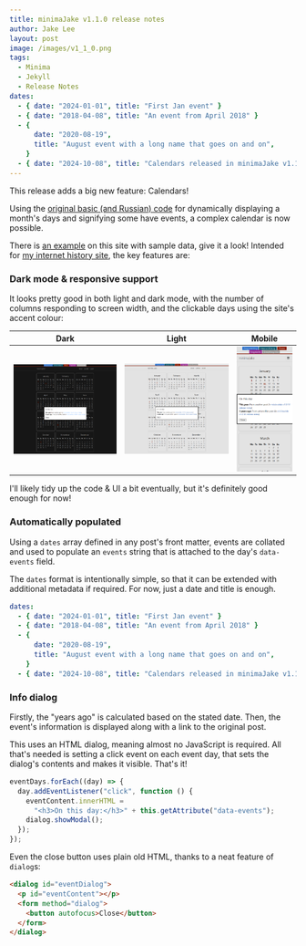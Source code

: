 ```yaml
---
title: minimaJake v1.1.0 release notes
author: Jake Lee
layout: post
image: /images/v1_1_0.png
tags:
  - Minima
  - Jekyll
  - Release Notes
dates:
  - { date: "2024-01-01", title: "First Jan event" }
  - { date: "2018-04-08", title: "An event from April 2018" }
  - {
      date: "2020-08-19",
      title: "August event with a long name that goes on and on",
    }
  - { date: "2024-10-08", title: "Calendars released in minimaJake v1.1.0!" }
---
```


This release adds a big new feature: Calendars!

Using the [original basic (and Russian) code](https://mikhail-yudin.ru/blog/frontend/jekyll-calendar-css-grid) for dynamically displaying a month's days and signifying some have events, a complex calendar is now possible.

There is [an example](/calendar/) on this site with sample data, give it a look! Intended for [my internet history site](https://history.jakelee.co.uk), the key features are:

### Dark mode & responsive support

It looks pretty good in both light and dark mode, with the number of columns responding to screen width, and the clickable days using the site's accent colour:

|                               Dark                                |                                Light                                |                                Mobile                                 |
| :---------------------------------------------------------------: | :-----------------------------------------------------------------: | :-------------------------------------------------------------------: |
| [![](/images/v1_1_0_dark-thumbnail.png)](/images/v1_1_0_dark.png) | [![](/images/v1_1_0_light-thumbnail.png)](/images/v1_1_0_light.png) | [![](/images/v1_1_0_mobile-thumbnail.png)](/images/v1_1_0_mobile.png) |

I'll likely tidy up the code & UI a bit eventually, but it's definitely good enough for now!

### Automatically populated

Using a `dates` array defined in any post's front matter, events are collated and used to populate an `events` string that is attached to the day's `data-events` field.

The `dates` format is intentionally simple, so that it can be extended with additional metadata if required. For now, just a date and title is enough.

```yml
dates:
  - { date: "2024-01-01", title: "First Jan event" }
  - { date: "2018-04-08", title: "An event from April 2018" }
  - {
      date: "2020-08-19",
      title: "August event with a long name that goes on and on",
    }
  - { date: "2024-10-08", title: "Calendars released in minimaJake v1.1.0!" }
```

### Info dialog

Firstly, the "years ago" is calculated based on the stated date. Then, the event's information is displayed along with a link to the original post.

This uses an HTML dialog, meaning almost no JavaScript is required. All that's needed is setting a click event on each event day, that sets the dialog's contents and makes it visible. That's it!

```js
eventDays.forEach((day) => {
  day.addEventListener("click", function () {
    eventContent.innerHTML =
      "<h3>On this day:</h3>" + this.getAttribute("data-events");
    dialog.showModal();
  });
});
```

Even the close button uses plain old HTML, thanks to a neat feature of `dialog`s:

```html
<dialog id="eventDialog">
  <p id="eventContent"></p>
  <form method="dialog">
    <button autofocus>Close</button>
  </form>
</dialog>
```
